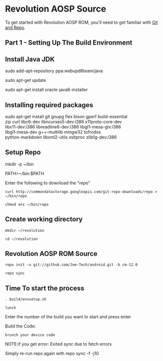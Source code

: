 Revolution AOSP Source
===================
To get started with Revolution AOSP ROM, you'll need to get
familiar with [Git and Repo](http://source.android.com/source/version-control.html).

Part 1 - Setting Up The Build Environment
----------------------
Install Java JDK
----------------------
sudo add-apt-repository ppa:webupd8team/java

sudo apt-get update

sudo apt-get install oracle-java6-installer


Installing required packages
------------------------------------
sudo apt-get install git gnupg flex bison gperf build-essential \
  zip curl libc6-dev libncurses5-dev:i386 x11proto-core-dev \
  libx11-dev:i386 libreadline6-dev:i386 libgl1-mesa-glx:i386 \
  libgl1-mesa-dev g++-multilib mingw32 tofrodos \
  python-markdown libxml2-utils xsltproc zlib1g-dev:i386
  
  
Setup Repo
-----------------
   mkdir -p ~/bin
   
   PATH=~/bin:$PATH
   
Enter the following to download the "repo"

    curl http://commondatastorage.googleapis.com/git-repo-downloads/repo > ~/bin/repo

    chmod a+x ~/bin/repo

Create working directory
----------------------------

    mkdir ~/revolution
    
    cd ~/revolution


Revolution AOSP ROM Source
------------------------

    repo init -u git://github.com/Joe-Tech/android.git -b cm-12.0

    repo sync
    

Time To start the process 
--------------------------



    . build/envsetup.sh

    lunch

Enter the number of the build you want to start and press enter

Build the Code:

    brunch your device code



NOTE:if you get error: Exited sync due to fetch errors

Simply re-run repo again with repo sync -f -j10
